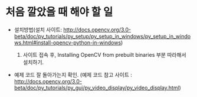 # 처음 깔았을 때 해야 할 일 

* 설치방법(설치 사이트: http://docs.opencv.org/3.0-beta/doc/py_tutorials/py_setup/py_setup_in_windows/py_setup_in_windows.html#install-opencv-python-in-windows)

    1. 사이트 접속 후, Installing OpenCV from prebuilt binaries 부분 따라해서 설치하기. 

* 예제 코드 잘 돌아가는지 확인. (예제 코드 참고 사이트 : http://docs.opencv.org/3.0-beta/doc/py_tutorials/py_gui/py_video_display/py_video_display.html)
